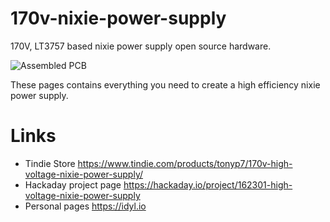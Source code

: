 # 170v-nixie-power-supply
170V, LT3757 based nixie power supply open source hardware.

![Assembled PCB](https://github.com/tonyp7/170v-nixie-power-supply/raw/master/pictures/170V-High-Voltage-Nixie-Power-Supply.jpg)

These pages contains everything you need to create a high efficiency nixie power supply.

# Links

* Tindie Store https://www.tindie.com/products/tonyp7/170v-high-voltage-nixie-power-supply/
* Hackaday project page https://hackaday.io/project/162301-high-voltage-nixie-power-supply
* Personal pages https://idyl.io
